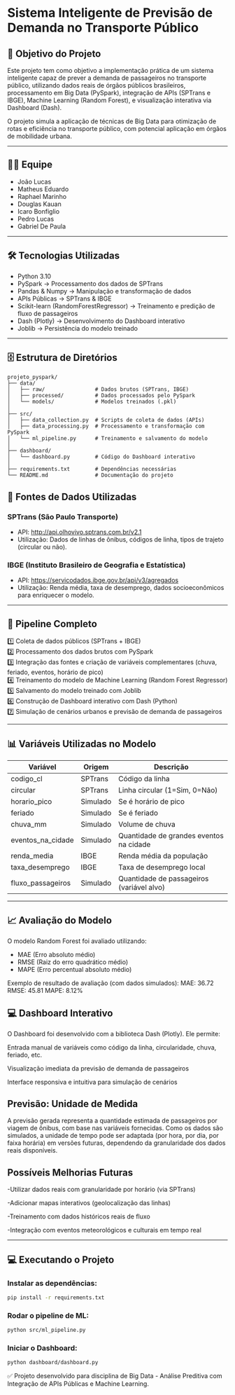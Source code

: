 
# Sistema Inteligente de Previsão de Demanda no Transporte Público

## 🎯 Objetivo do Projeto

Este projeto tem como objetivo a implementação prática de um sistema inteligente capaz de prever a demanda de passageiros no transporte público, utilizando dados reais de órgãos públicos brasileiros, processamento em Big Data (PySpark), integração de APIs (SPTrans e IBGE), Machine Learning (Random Forest), e visualização interativa via Dashboard (Dash).

O projeto simula a aplicação de técnicas de Big Data para otimização de rotas e eficiência no transporte público, com potencial aplicação em órgãos de mobilidade urbana.

---

## 👨‍💻 Equipe

- João Lucas
- Matheus Eduardo
- Raphael Marinho
- Douglas Kauan
- Icaro Bonfiglio
- Pedro Lucas
- Gabriel De Paula

---

## 🛠 Tecnologias Utilizadas

- Python 3.10
- PySpark → Processamento dos dados de SPTrans
- Pandas & Numpy → Manipulação e transformação de dados
- APIs Públicas → SPTrans & IBGE
- Scikit-learn (RandomForestRegressor) → Treinamento e predição de fluxo de passageiros
- Dash (Plotly) → Desenvolvimento do Dashboard interativo
- Joblib → Persistência do modelo treinado

---

## 🗄 Estrutura de Diretórios

```text
projeto_pyspark/
├── data/
│   ├── raw/                # Dados brutos (SPTrans, IBGE)
│   ├── processed/          # Dados processados pelo PySpark
│   └── models/             # Modelos treinados (.pkl)
│
├── src/
│   ├── data_collection.py  # Scripts de coleta de dados (APIs)
│   ├── data_processing.py  # Processamento e transformação com PySpark
│   └── ml_pipeline.py      # Treinamento e salvamento do modelo
│
├── dashboard/
│   └── dashboard.py        # Código do Dashboard interativo
│
├── requirements.txt        # Dependências necessárias
└── README.md               # Documentação do projeto
```

## 🔗 Fontes de Dados Utilizadas

### SPTrans (São Paulo Transporte)
- API: http://api.olhovivo.sptrans.com.br/v2.1
- Utilização: Dados de linhas de ônibus, códigos de linha, tipos de trajeto (circular ou não).

### IBGE (Instituto Brasileiro de Geografia e Estatística)
- API: https://servicodados.ibge.gov.br/api/v3/agregados
- Utilização: Renda média, taxa de desemprego, dados socioeconômicos para enriquecer o modelo.

---

## 🔎 Pipeline Completo

1️⃣ Coleta de dados públicos (SPTrans + IBGE)  
2️⃣ Processamento dos dados brutos com PySpark  
3️⃣ Integração das fontes e criação de variáveis complementares (chuva, feriado, eventos, horário de pico)  
4️⃣ Treinamento do modelo de Machine Learning (Random Forest Regressor)  
5️⃣ Salvamento do modelo treinado com Joblib  
6️⃣ Construção de Dashboard interativo com Dash (Python)  
7️⃣ Simulação de cenários urbanos e previsão de demanda de passageiros

---

## 📊 Variáveis Utilizadas no Modelo

| Variável | Origem | Descrição |
| -------- | ------ | --------- |
| codigo_cl | SPTrans | Código da linha |
| circular | SPTrans | Linha circular (1=Sim, 0=Não) |
| horario_pico | Simulado | Se é horário de pico |
| feriado | Simulado | Se é feriado |
| chuva_mm | Simulado | Volume de chuva |
| eventos_na_cidade | Simulado | Quantidade de grandes eventos na cidade |
| renda_media | IBGE | Renda média da população |
| taxa_desemprego | IBGE | Taxa de desemprego local |
| fluxo_passageiros | Simulado | Quantidade de passageiros (variável alvo) |

---

## 📈 Avaliação do Modelo

O modelo Random Forest foi avaliado utilizando:

- MAE (Erro absoluto médio)
- RMSE (Raiz do erro quadrático médio)
- MAPE (Erro percentual absoluto médio)


Exemplo de resultado de avaliação (com dados simulados):
MAE: 36.72
RMSE: 45.81
MAPE: 8.12%


## 💻 Dashboard Interativo
O Dashboard foi desenvolvido com a biblioteca Dash (Plotly). Ele permite:

Entrada manual de variáveis como código da linha, circularidade, chuva, feriado, etc.

Visualização imediata da previsão de demanda de passageiros

Interface responsiva e intuitiva para simulação de cenários




## Previsão: Unidade de Medida
A previsão gerada representa a quantidade estimada de passageiros por viagem de ônibus, com base nas variáveis fornecidas.
 Como os dados são simulados, a unidade de tempo pode ser adaptada (por hora, por dia, por faixa horária) em versões futuras, dependendo da granularidade dos dados reais disponíveis.




 ## Possíveis Melhorias Futuras
-Utilizar dados reais com granularidade por horário (via SPTrans)

-Adicionar mapas interativos (geolocalização das linhas)

-Treinamento com dados históricos reais de fluxo

-Integração com eventos meteorológicos e culturais em tempo real


---

## 💻 Executando o Projeto

### Instalar as dependências:

```bash
pip install -r requirements.txt
```

### Rodar o pipeline de ML:

```bash
python src/ml_pipeline.py
```

### Iniciar o Dashboard:

```bash
python dashboard/dashboard.py
```

✅ Projeto desenvolvido para disciplina de Big Data - Análise Preditiva com Integração de APIs Públicas e Machine Learning.
